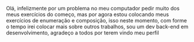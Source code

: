 Olá, infelizmente por um problema no meu computador pedir muito dos meus exercícios do começo, mas por agora estou colocando meus exercícios de enumeração e composição, isso neste momento,
com forme o tempo irei colocar mais sobre outros trabalhos, sou um dev back-end em desenvolvimento, agradeço a todos por terem vindo meu perfil

